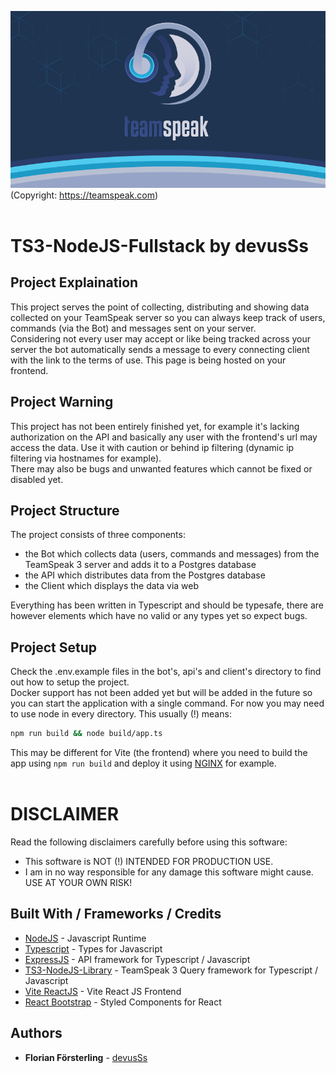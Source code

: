 ![ts3.jpg](./docs/ts3.jpg)
(Copyright: https://teamspeak.com)
<br/>
<br/>

# TS3-NodeJS-Fullstack by devusSs

## Project Explaination

This project serves the point of collecting, distributing and showing data collected on your TeamSpeak server so you can always keep track of users, commands (via the Bot) and messages sent on your server.<br/>
Considering not every user may accept or like being tracked across your server the bot automatically sends a message to every connecting client with the link to the terms of use. This page is being hosted on your frontend.

## Project Warning

This project has not been entirely finished yet, for example it's lacking authorization on the API and basically any user with the frontend's url may access the data. Use it with caution or behind ip filtering (dynamic ip filtering via hostnames for example).<br/>
There may also be bugs and unwanted features which cannot be fixed or disabled yet.

## Project Structure

The project consists of three components:

- the Bot which collects data (users, commands and messages) from the TeamSpeak 3 server and adds it to a Postgres database
- the API which distributes data from the Postgres database
- the Client which displays the data via web

Everything has been written in Typescript and should be typesafe, there are however elements which have no valid or any types yet so expect bugs.

## Project Setup

Check the .env.example files in the bot's, api's and client's directory to find out how to setup the project.<br/>
Docker support has not been added yet but will be added in the future so you can start the application with a single command.
For now you may need to use node in every directory. This usually (!) means:

```bash
npm run build && node build/app.ts
```

This may be different for Vite (the frontend) where you need to build the app using `npm run build` and deploy it using [NGINX](https://www.nginx.com/) for example.
<br/>
<br/>

# DISCLAIMER

Read the following disclaimers carefully before using this software:

- This software is NOT (!) INTENDED FOR PRODUCTION USE.
- I am in no way responsible for any damage this software might cause. USE AT YOUR OWN RISK!

## Built With / Frameworks / Credits

- [NodeJS](https://nodejs.org/) - Javascript Runtime
- [Typescript](https://www.typescriptlang.org/) - Types for Javascript
- [ExpressJS](https://expressjs.com/) - API framework for Typescript / Javascript
- [TS3-NodeJS-Library](https://github.com/Multivit4min/TS3-NodeJS-Library) - TeamSpeak 3 Query framework for Typescript / Javascript
- [Vite ReactJS](https://vitejs.dev/guide/) - Vite React JS Frontend
- [React Bootstrap](https://react-bootstrap.github.io/) - Styled Components for React

## Authors

- **Florian Försterling** - [devusSs](https://github.com/devusSs)
